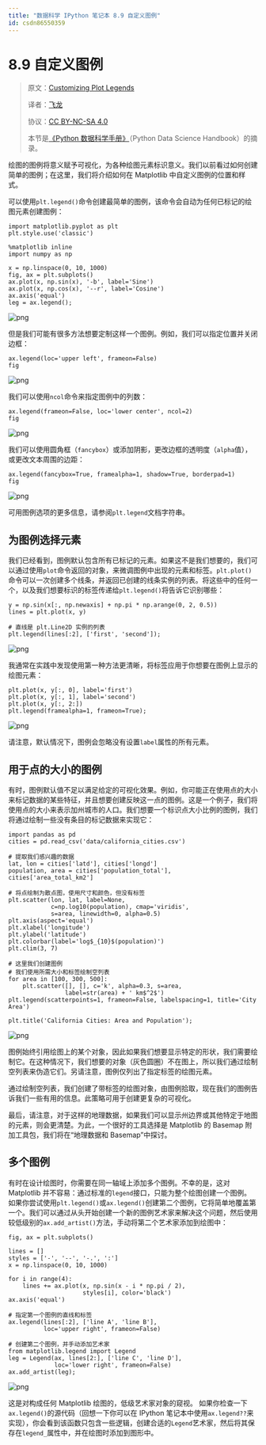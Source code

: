```yaml
---
title: "数据科学 IPython 笔记本 8.9 自定义图例"
id: csdn86550359
---
```


# 8.9 自定义图例

> 原文：[Customizing Plot Legends](https://nbviewer.jupyter.org/github/donnemartin/data-science-ipython-notebooks/blob/master/matplotlib/04.06-Customizing-Legends.ipynb)
> 
> 译者：[飞龙](https://github.com/wizardforcel)
> 
> 协议：[CC BY-NC-SA 4.0](http://creativecommons.org/licenses/by-nc-sa/4.0/)
> 
> 本节是[《Python 数据科学手册》](https://github.com/jakevdp/PythonDataScienceHandbook)（Python Data Science Handbook）的摘录。

绘图的图例将意义赋予可视化，为各种绘图元素标识意义。我们以前看过如何创建简单的图例；在这里，我们将介绍如何在 Matplotlib 中自定义图例的位置和样式。

可以使用`plt.legend()`命令创建最简单的图例，该命令会自动为任何已标记的绘图元素创建图例：

```
import matplotlib.pyplot as plt
plt.style.use('classic')

%matplotlib inline
import numpy as np

x = np.linspace(0, 10, 1000)
fig, ax = plt.subplots()
ax.plot(x, np.sin(x), '-b', label='Sine')
ax.plot(x, np.cos(x), '--r', label='Cosine')
ax.axis('equal')
leg = ax.legend(); 
```

![png](../img/cc907e9e149f8011718c9363b3833fb8.png)

但是我们可能有很多方法想要定制这样一个图例。例如，我们可以指定位置并关闭边框：

```
ax.legend(loc='upper left', frameon=False)
fig 
```

![png](../img/05ebabc8fac5981c098f0b31e35f81b7.png)

我们可以使用`ncol`命令来指定图例中的列数：

```
ax.legend(frameon=False, loc='lower center', ncol=2)
fig 
```

![png](../img/ebb1c4011aaab8b71bd013664443e74b.png)

我们可以使用圆角框（`fancybox`）或添加阴影，更改边框的透明度（`alpha`值），或更改文本周围的边距：

```
ax.legend(fancybox=True, framealpha=1, shadow=True, borderpad=1)
fig 
```

![png](../img/4334195e5ece3fa639008ebf604b884f.png)

可用图例选项的更多信息，请参阅`plt.legend`文档字符串。

## 为图例选择元素

我们已经看到，图例默认包含所有已标记的元素。如果这不是我们想要的，我们可以通过使用`plot`命令返回的对象，来微调图例中出现的元素和标签。`plt.plot()`命令可以一次创建多个线条，并返回已创建的线条实例的列表。将这些中的任何一个，以及我们想要标识的标签传递给`plt.legend()`将告诉它识别哪些：

```
y = np.sin(x[:, np.newaxis] + np.pi * np.arange(0, 2, 0.5))
lines = plt.plot(x, y)

# 直线是 plt.Line2D 实例的列表
plt.legend(lines[:2], ['first', 'second']); 
```

![png](../img/8d3347df40033de8cabc862f45b68f48.png)

我通常在实践中发现使用第一种方法更清晰，将标签应用于你想要在图例上显示的绘图元素：

```
plt.plot(x, y[:, 0], label='first')
plt.plot(x, y[:, 1], label='second')
plt.plot(x, y[:, 2:])
plt.legend(framealpha=1, frameon=True); 
```

![png](../img/160338717b35a9d3239e8c32f688e1d5.png)

请注意，默认情况下，图例会忽略没有设置`label`属性的所有元素。

## 用于点的大小的图例

有时，图例默认值不足以满足给定的可视化效果。例如，你可能正在使用点的大小来标记数据的某些特征，并且想要创建反映这一点的图例。这是一个例子，我们将使用点的大小来表示加州城市的人口。我们想要一个标识点大小比例的图例，我们将通过绘制一些没有条目的标记数据来实现它：

```
import pandas as pd
cities = pd.read_csv('data/california_cities.csv')

# 提取我们感兴趣的数据
lat, lon = cities['latd'], cities['longd']
population, area = cities['population_total'], cities['area_total_km2']

# 将点绘制为散点图，使用尺寸和颜色，但没有标签
plt.scatter(lon, lat, label=None,
            c=np.log10(population), cmap='viridis',
            s=area, linewidth=0, alpha=0.5)
plt.axis(aspect='equal')
plt.xlabel('longitude')
plt.ylabel('latitude')
plt.colorbar(label='log$_{10}$(population)')
plt.clim(3, 7)

# 这里我们创建图例
# 我们使用所需大小和标签绘制空列表
for area in [100, 300, 500]:
    plt.scatter([], [], c='k', alpha=0.3, s=area,
                label=str(area) + ' km$^2$')
plt.legend(scatterpoints=1, frameon=False, labelspacing=1, title='City Area')

plt.title('California Cities: Area and Population'); 
```

![png](../img/0e86472fd52c4c11cb1f672e304b2d90.png)

图例始终引用绘图上的某个对象，因此如果我们想要显示特定的形状，我们需要绘制它。在这种情况下，我们想要的对象（灰色圆圈）不在图上，所以我们通过绘制空列表来伪造它们。另请注意，图例仅列出了指定标签的绘图元素。

通过绘制空列表，我们创建了带标签的绘图对象，由图例拾取，现在我们的图例告诉我们一些有用的信息。此策略可用于创建更复杂的可视化。

最后，请注意，对于这样的地理数据，如果我们可以显示州边界或其他特定于地图的元素，则会更清楚。为此，一个很好的工具选择是 Matplotlib 的 Basemap 附加工具包，我们将在“地理数据和 Basemap”中探讨。

## 多个图例

有时在设计绘图时，你需要在同一轴域上添加多个图例。不幸的是，这对 Matplotlib 并不容易：通过标准的`legend`接口，只能为整个绘图创建一个图例。如果你尝试使用`plt.legend()`或`ax.legend()`创建第二个图例，它将简单地覆盖第一个。我们可以通过从头开始创建一个新的图例艺术家来解决这个问题，然后使用较低级别的`ax.add_artist()`方法，手动将第二个艺术家添加到绘图中：

```
fig, ax = plt.subplots()

lines = []
styles = ['-', '--', '-.', ':']
x = np.linspace(0, 10, 1000)

for i in range(4):
    lines += ax.plot(x, np.sin(x - i * np.pi / 2),
                     styles[i], color='black')
ax.axis('equal')

# 指定第一个图例的直线和标签
ax.legend(lines[:2], ['line A', 'line B'],
          loc='upper right', frameon=False)

# 创建第二个图例，并手动添加艺术家
from matplotlib.legend import Legend
leg = Legend(ax, lines[2:], ['line C', 'line D'],
             loc='lower right', frameon=False)
ax.add_artist(leg); 
```

![png](../img/84329bb5d72b082942cecfbf1f6b0771.png)

这是对构成任何 Matplotlib 绘图的，低级艺术家对象的窥视。
如果你检查一下`ax.legend()`的源代码（回想一下你可以在 IPython 笔记本中使用`ax.legend??`来实现），你会看到该函数只包含一些逻辑，创建合适的`Legend`艺术家，然后将其保存在`legend_`属性中，并在绘图时添加到图形中。